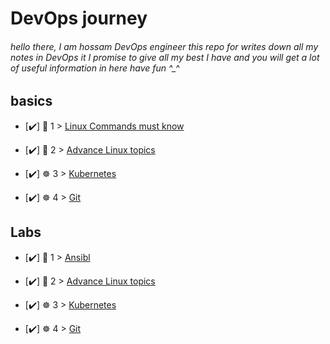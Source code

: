 # DevOps journey

###### hello there, I am hossam DevOps engineer   this repo for writes down all my notes in DevOps  it I promise to give all my best I have and you will get a lot of useful information in  here have fun ^_^ 

## basics

- [✔️] 🐧 1  > [Linux Commands must know](linux/LinuxCommands.md)
- [✔️] 🐧 2  > [ Advance Linux topics ](linux/advance_linux.md)

- [✔️] ☸️  3  > [Kubernetes](linux/kubernetes.md)

- [✔️] ☸️  4  > [Git](linux/git.md)

## Labs

- [✔️] 🐧 1  > [Ansibl](linux/ansible.md)
- [✔️] 🐧 2  > [ Advance Linux topics ](linux/advance_linux.md)

- [✔️] ☸️  3  > [Kubernetes](linux/kubernetes.md)

- [✔️] ☸️  4  > [Git](linux/git.md)